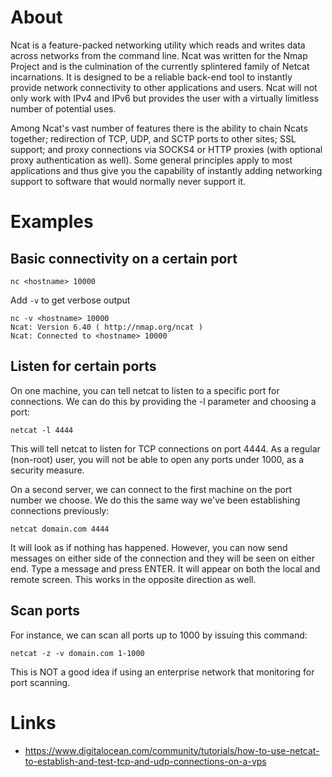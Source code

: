 # About

Ncat is a feature-packed networking utility which reads and writes data across networks from the command line. Ncat was written for the Nmap Project and is the culmination of the currently splintered family of Netcat
incarnations. It is designed to be a reliable back-end tool to instantly provide network connectivity to other applications and users. Ncat will not only work with IPv4 and IPv6 but provides the user with a virtually
limitless number of potential uses.

Among Ncat's vast number of features there is the ability to chain Ncats together; redirection of TCP, UDP, and SCTP ports to other sites; SSL support; and proxy connections via SOCKS4 or HTTP proxies (with optional proxy
authentication as well). Some general principles apply to most applications and thus give you the capability of instantly adding networking support to software that would normally never support it.

# Examples

## Basic connectivity on a certain port

```
nc <hostname> 10000
```

Add `-v` to get verbose output

```
nc -v <hostname> 10000
Ncat: Version 6.40 ( http://nmap.org/ncat )
Ncat: Connected to <hostname> 10000
```

## Listen for certain ports

On one machine, you can tell netcat to listen to a specific port for connections. We can do this by providing the -l parameter and choosing a port:

```
netcat -l 4444
```

This will tell netcat to listen for TCP connections on port 4444. As a regular (non-root) user, you will not be able to open any ports under 1000, as a security measure.

On a second server, we can connect to the first machine on the port number we choose. We do this the same way we've been establishing connections previously:

```
netcat domain.com 4444
```

It will look as if nothing has happened. However, you can now send messages on either side of the connection and they will be seen on either end. Type a message and press ENTER. It will appear on both the local and remote screen. This works in the opposite direction as well.

## Scan ports

For instance, we can scan all ports up to 1000 by issuing this command:
```
netcat -z -v domain.com 1-1000
```

This is NOT a good idea if using an enterprise network that monitoring for port scanning.

# Links

* https://www.digitalocean.com/community/tutorials/how-to-use-netcat-to-establish-and-test-tcp-and-udp-connections-on-a-vps
